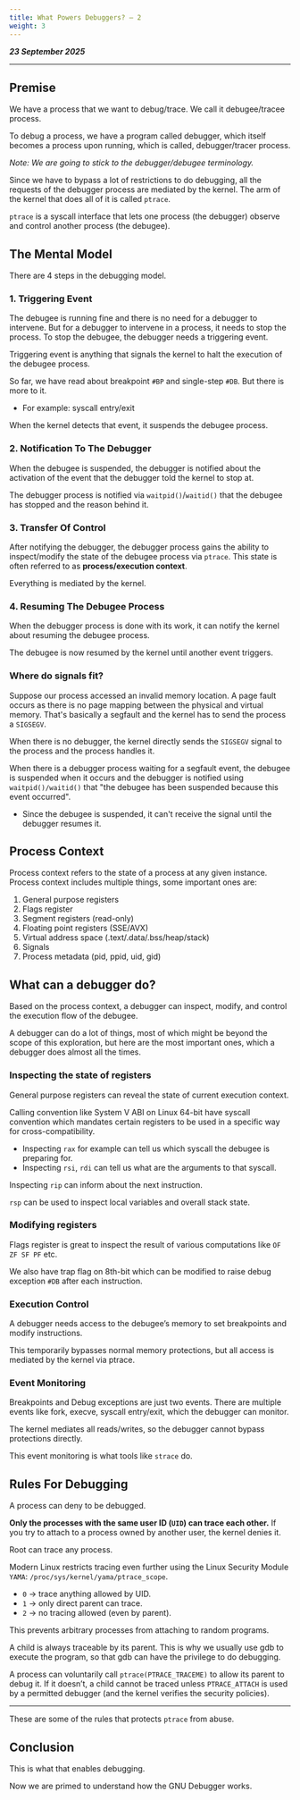 ```yaml
---
title: What Powers Debuggers? — 2
weight: 3
---
```

_**23 September 2025**_

***

## Premise

We have a process that we want to debug/trace. We call it debugee/tracee process.

To debug a process, we have a program called debugger, which itself becomes a process upon running, which is called, debugger/tracer process.

_Note: We are going to stick to the debugger/debugee terminology._

Since we have to bypass a lot of restrictions to do debugging, all the requests of the debugger process are mediated by the kernel. The arm of the kernel that does all of it is called `ptrace`.

`ptrace` is a syscall interface that lets one process (the debugger) observe and control another process (the debugee).

## The Mental Model

There are 4 steps in the debugging model.

### 1. Triggering Event

The debugee is running fine and there is no need for a debugger to intervene. But for a debugger to intervene in a process, it needs to stop the process. To stop the debugee, the debugger needs a triggering event.

Triggering event is anything that signals the kernel to halt the execution of the debugee process.

So far, we have read about breakpoint `#BP` and single-step `#DB`. But there is more to it.

* For example: syscall entry/exit

When the kernel detects that event, it suspends the debugee process.

### 2. Notification To The Debugger

When the debugee is suspended, the debugger is notified about the activation of the event that the debugger told the kernel to stop at.

The debugger process is notified via `waitpid()`/`waitid()` that the debugee has stopped and the reason behind it.

### 3. Transfer Of Control

After notifying the debugger, the debugger process gains the ability to inspect/modify the state of the debugee process via `ptrace`. This state is often referred to as **process/execution context**.

Everything is mediated by the kernel.

### 4. Resuming The Debugee Process

When the debugger process is done with its work, it can notify the kernel about resuming the debugee process.

The debugee is now resumed by the kernel until another event triggers.

### Where do signals fit?

Suppose our process accessed an invalid memory location. A page fault occurs as there is no page mapping between the physical and virtual memory. That's basically a segfault and the kernel has to send the process a `SIGSEGV`.

When there is no debugger, the kernel directly sends the `SIGSEGV` signal to the process and the process handles it.

When there is a debugger process waiting for a segfault event, the debugee is suspended when it occurs and the debugger is notified using `waitpid()/waitid()` that "the debugee has been suspended because this event occurred".

* Since the debugee is suspended, it can't receive the signal until the debugger resumes it.

## Process Context

Process context refers to the state of a process at any given instance. Process context includes multiple things, some important ones are:

1. General purpose registers
2. Flags register
3. Segment registers (read-only)
4. Floating point registers (SSE/AVX)
5. Virtual address space (.text/.data/.bss/heap/stack)
6. Signals
7. Process metadata (pid, ppid, uid, gid)

## What can a debugger do?

Based on the process context, a debugger can inspect, modify, and control the execution flow of the debugee.

A debugger can do a lot of things, most of which might be beyond the scope of this exploration, but here are the most important ones, which a debugger does almost all the times.

### Inspecting the state of registers

General purpose registers can reveal the state of current execution context.

Calling convention like System V ABI on Linux 64-bit have syscall convention which mandates certain registers to be used in a specific way for cross-compatibility.

* Inspecting `rax` for example can tell us which syscall the debugee is preparing for.
* Inspecting `rsi`, `rdi` can tell us what are the arguments to that syscall.

Inspecting `rip` can inform about the next instruction.

`rsp` can be used to inspect local variables and overall stack state.

### Modifying registers

Flags register is great to inspect the result of various computations like `OF ZF SF PF` etc.

We also have trap flag on 8th-bit which can be modified to raise debug exception `#DB` after each instruction.

### Execution Control

A debugger needs access to the debugee’s memory to set breakpoints and modify instructions.

This temporarily bypasses normal memory protections, but all access is mediated by the kernel via ptrace.

### Event Monitoring

Breakpoints and Debug exceptions are just two events. There are multiple events like fork, execve, syscall entry/exit, which the debugger can monitor.

The kernel mediates all reads/writes, so the debugger cannot bypass protections directly.

This event monitoring is what tools like `strace` do.

## Rules For Debugging

A process can deny to be debugged.

**Only the processes with the same user ID (`UID`) can trace each other.** If you try to attach to a process owned by another user, the kernel denies it.

Root can trace any process.

Modern Linux restricts tracing even further using the Linux Security Module `YAMA`: `/proc/sys/kernel/yama/ptrace_scope`.

* `0` → trace anything allowed by UID.
* `1` → only direct parent can trace.
* `2` → no tracing allowed (even by parent).

This prevents arbitrary processes from attaching to random programs.

A child is always traceable by its parent. This is why we usually use gdb to execute the program, so that gdb can have the privilege to do debugging.

A process can voluntarily call `ptrace(PTRACE_TRACEME)` to allow its parent to debug it. If it doesn’t, a child cannot be traced unless `PTRACE_ATTACH` is used by a permitted debugger (and the kernel verifies the security policies).

***

These are some of the rules that protects `ptrace` from abuse.

## Conclusion

This is what that enables debugging.

Now we are primed to understand how the GNU Debugger works.
